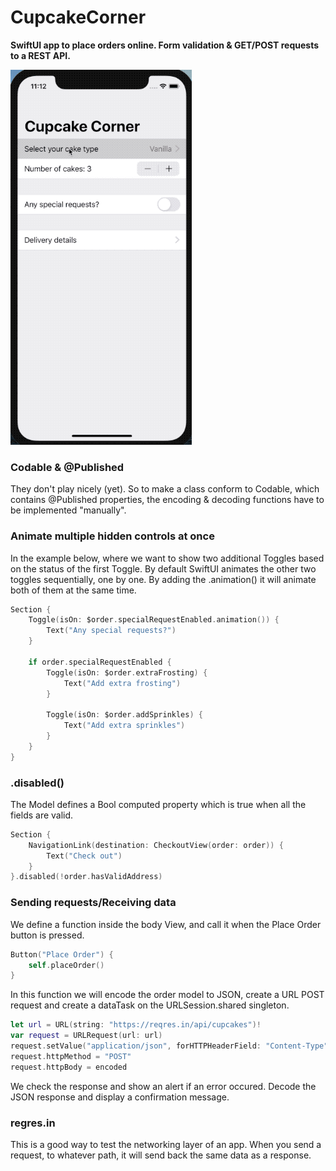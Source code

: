# CupcakeCorner

**SwiftUI app to place orders online. Form validation & GET/POST requests to a REST API.**

![GIF](gif.gif)


### Codable & @Published
They don't play nicely (yet). So to make a class conform to Codable, which contains @Published properties, the encoding & decoding functions have to be implemented "manually".

### Animate multiple hidden controls at once
In the example below, where we want to show two additional Toggles based on the status of the first Toggle. By default SwiftUI animates the other two toggles sequentially, one by one. By adding the .animation() it will animate both of them at the same time.

```swift
Section {
	Toggle(isOn: $order.specialRequestEnabled.animation()) {
	    Text("Any special requests?")
	}

	if order.specialRequestEnabled {
	    Toggle(isOn: $order.extraFrosting) {
	        Text("Add extra frosting")
	    }

	    Toggle(isOn: $order.addSprinkles) {
	        Text("Add extra sprinkles")
	    }
	}
}
```

### .disabled()
The Model defines a Bool computed property which is true when all the fields are valid. 

```swift
Section {
    NavigationLink(destination: CheckoutView(order: order)) {
        Text("Check out")
    }
}.disabled(!order.hasValidAddress)

```

### Sending requests/Receiving data
We define a function inside the body View, and call it when the Place Order button is pressed.

```Swift
Button("Place Order") {
    self.placeOrder()
} 
```

In this function we will encode the order model to JSON, create a URL POST request and create a dataTask on the URLSession.shared singleton.

```Swift
let url = URL(string: "https://reqres.in/api/cupcakes")!
var request = URLRequest(url: url)
request.setValue("application/json", forHTTPHeaderField: "Content-Type")
request.httpMethod = "POST"
request.httpBody = encoded 
```

We check the response and show an alert if an error occured. Decode the JSON response and display a confirmation message.

### regres.in
This is a good way to test the networking layer of an app. When you send a request, to whatever path, it will send back the same data as a response.


